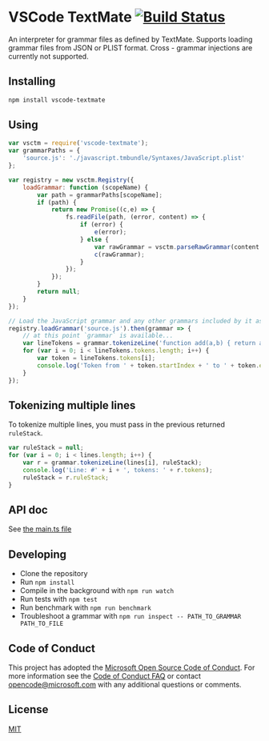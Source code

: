 # VSCode TextMate [![Build Status](https://dev.azure.com/ms/vscode-textmate/_apis/build/status/microsoft.vscode-textmate?branchName=master)](https://dev.azure.com/ms/vscode-textmate/_build/latest?definitionId=172&branchName=master)

An interpreter for grammar files as defined by TextMate. Supports loading grammar files from JSON or PLIST format. Cross - grammar injections are currently not supported.

## Installing

```sh
npm install vscode-textmate
```

## Using

```javascript
var vsctm = require('vscode-textmate');
var grammarPaths = {
	'source.js': './javascript.tmbundle/Syntaxes/JavaScript.plist'
};

var registry = new vsctm.Registry({
	loadGrammar: function (scopeName) {
		var path = grammarPaths[scopeName];
		if (path) {
			return new Promise((c,e) => {
				fs.readFile(path, (error, content) => {
					if (error) {
						e(error);
					} else {
						var rawGrammar = vsctm.parseRawGrammar(content.toString(), path);
						c(rawGrammar);
					}
				});
			});
		}
		return null;
	}
});

// Load the JavaScript grammar and any other grammars included by it async.
registry.loadGrammar('source.js').then(grammar => {
	// at this point `grammar` is available...
	var lineTokens = grammar.tokenizeLine('function add(a,b) { return a+b; }');
	for (var i = 0; i < lineTokens.tokens.length; i++) {
		var token = lineTokens.tokens[i];
		console.log('Token from ' + token.startIndex + ' to ' + token.endIndex + ' with scopes ' + token.scopes);
	}
});

```

## Tokenizing multiple lines

To tokenize multiple lines, you must pass in the previous returned `ruleStack`.

```javascript
var ruleStack = null;
for (var i = 0; i < lines.length; i++) {
	var r = grammar.tokenizeLine(lines[i], ruleStack);
	console.log('Line: #' + i + ', tokens: ' + r.tokens);
	ruleStack = r.ruleStack;
}
```

## API doc

See [the main.ts file](./src/main.ts)

## Developing

* Clone the repository
* Run `npm install`
* Compile in the background with `npm run watch`
* Run tests with `npm test`
* Run benchmark with `npm run benchmark`
* Troubleshoot a grammar with `npm run inspect -- PATH_TO_GRAMMAR PATH_TO_FILE`

## Code of Conduct

This project has adopted the [Microsoft Open Source Code of Conduct](https://opensource.microsoft.com/codeofconduct/). For more information see the [Code of Conduct FAQ](https://opensource.microsoft.com/codeofconduct/faq/) or contact [opencode@microsoft.com](mailto:opencode@microsoft.com) with any additional questions or comments.


## License
[MIT](https://github.com/Microsoft/vscode-textmate/blob/master/LICENSE.md)

